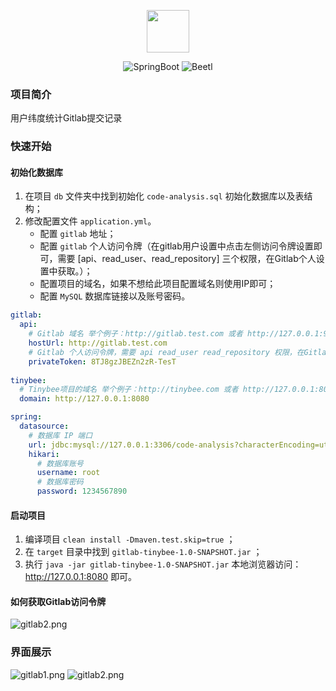<p align="center">
  <img src="https://koolhaas.top/img/shiba.png" width="68">
</p>
<p align="center">
  <img src="https://img.shields.io/badge/Spring%20Boot-2.3.6-green" alt="SpringBoot"/>
  <img src="https://img.shields.io/badge/Beetl-3.2.4-brightgreen" alt="Beetl"/>
</p>

### 项目简介
用户纬度统计Gitlab提交记录

### 快速开始

#### 初始化数据库

1. 在项目 `db` 文件夹中找到初始化 `code-analysis.sql` 初始化数据库以及表结构；
2. 修改配置文件 `application.yml`。
    - 配置 `gitlab` 地址；
    - 配置 `gitlab` 个人访问令牌（在gitlab用户设置中点击左侧访问令牌设置即可，需要 [api、read_user、read_repository] 三个权限，在Gitlab个人设置中获取。）；
    - 配置项目的域名，如果不想给此项目配置域名则使用IP即可；
    - 配置 `MySQL` 数据库链接以及账号密码。

```yaml
gitlab:
  api:
    # Gitlab 域名 举个例子：http://gitlab.test.com 或者 http://127.0.0.1:9999
    hostUrl: http://gitlab.test.com
    # Gitlab 个人访问令牌，需要 api read_user read_repository 权限，在Gitlab个人设置中获取。
    privateToken: 8TJ8gzJBEZn2zR-TesT
    
tinybee:
  # Tinybee项目的域名 举个例子：http://tinybee.com 或者 http://127.0.0.1:8080
  domain: http://127.0.0.1:8080

spring:
  datasource:
    # 数据库 IP 端口
    url: jdbc:mysql://127.0.0.1:3306/code-analysis?characterEncoding=utf8&serverTimezone=GMT%2B8
    hikari:
      # 数据库账号
      username: root
      # 数据库密码
      password: 1234567890
```

#### 启动项目

1. 编译项目 `clean install -Dmaven.test.skip=true` ；
2. 在 `target` 目录中找到 `gitlab-tinybee-1.0-SNAPSHOT.jar` ；
3. 执行 `java -jar gitlab-tinybee-1.0-SNAPSHOT.jar` 本地浏览器访问：http://127.0.0.1:8080 即可。

#### 如何获取Gitlab访问令牌
![gitlab2.png](https://koolhaas.top/img/gitlab3.png)


### 界面展示
![gitlab1.png](https://koolhaas.top/img/gitlab1.png)
![gitlab2.png](https://koolhaas.top/img/gitlab1.png)